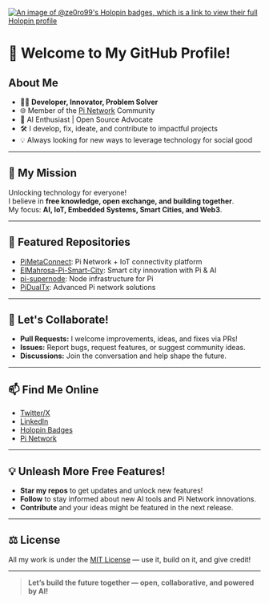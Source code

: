 [![An image of @ze0ro99's Holopin badges, which is a link to view their full Holopin profile](https://holopin.me/ze0ro99)](https://holopin.io/@ze0ro99)

# 👋 Welcome to My GitHub Profile!

## About Me

- 🧑‍💻 **Developer, Innovator, Problem Solver**
- 🌐 Member of the [Pi Network](https://minepi.com/) Community
- 🤖 AI Enthusiast | Open Source Advocate
- 🛠️ I develop, fix, ideate, and contribute to impactful projects
- 💡 Always looking for new ways to leverage technology for social good

---

## 🚀 My Mission
Unlocking technology for everyone!  
I believe in **free knowledge, open exchange, and building together**.  
My focus: **AI, IoT, Embedded Systems, Smart Cities, and Web3**.

---

## 📂 Featured Repositories

- [PiMetaConnect](https://github.com/Ze0ro99/PiMetaConnect): Pi Network + IoT connectivity platform
- [ElMahrosa-Pi-Smart-City](https://github.com/Ze0ro99/ElMahrosa-Pi-Smart-City): Smart city innovation with Pi & AI
- [pi-supernode](https://github.com/Ze0ro99/pi-supernode): Node infrastructure for Pi
- [PiDualTx](https://github.com/Ze0ro99/PiDualTx): Advanced Pi network solutions

---

## 🤝 Let's Collaborate!

- **Pull Requests:** I welcome improvements, ideas, and fixes via PRs!
- **Issues:** Report bugs, request features, or suggest community ideas.
- **Discussions:** Join the conversation and help shape the future.

---

## 📫 Find Me Online

- [Twitter/X](https://twitter.com/ze0ro99)
- [LinkedIn](https://www.linkedin.com/in/ze0ro99/)
- [Holopin Badges](https://holopin.io/@ze0ro99)
- [Pi Network](https://minepi.com/ze0ro99)

---

## 💡 Unleash More Free Features!

- **Star my repos** to get updates and unlock new features!
- **Follow** to stay informed about new AI tools and Pi Network innovations.
- **Contribute** and your ideas might be featured in the next release.

---

## ⚖️ License

All my work is under the [MIT License](LICENSE) — use it, build on it, and give credit!

---

> **Let’s build the future together — open, collaborative, and powered by AI!**